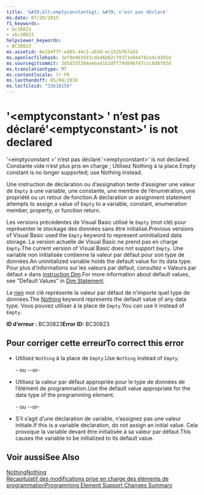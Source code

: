 ```yaml
---
title: '&#39;&lt;emptyconstant&gt; &#39; n’est pas déclaré'
ms.date: 07/20/2015
f1_keywords:
- bc30823
- vbc30823
helpviewer_keywords:
- BC30823
ms.assetid: 6e1b4f7f-e483-44c5-a550-ec152bfb7a55
ms.openlocfilehash: 3ef9e963593cde46b62c79373e044782a4c93d5d
ms.sourcegitcommit: 3d5d33f384eeba41b2dff79d096f47ccc8d8f03d
ms.translationtype: MT
ms.contentlocale: fr-FR
ms.lasthandoff: 05/04/2018
ms.locfileid: "33618158"
---
```

# <a name="39ltemptyconstantgt39-is-not-declared"></a><span data-ttu-id="3687a-102">&#39;&lt;emptyconstant&gt; &#39; n’est pas déclaré</span><span class="sxs-lookup"><span data-stu-id="3687a-102">&#39;&lt;emptyconstant&gt;&#39; is not declared</span></span>
<span data-ttu-id="3687a-103">'\<emptyconstant >' n’est pas déclaré.</span><span class="sxs-lookup"><span data-stu-id="3687a-103">'\<emptyconstant>' is not declared.</span></span> <span data-ttu-id="3687a-104">Constante vide n’est plus pris en charge ; Utilisez Nothing à la place.</span><span class="sxs-lookup"><span data-stu-id="3687a-104">Empty constant is no longer supported; use Nothing instead.</span></span>  
  
 <span data-ttu-id="3687a-105">Une instruction de déclaration ou d’assignation tente d’assigner une valeur de `Empty` à une variable, une constante, une membre de l’énumération, une propriété ou un retour de fonction.</span><span class="sxs-lookup"><span data-stu-id="3687a-105">A declaration or assignment statement attempts to assign a value of `Empty` to a variable, constant, enumeration member, property, or function return.</span></span>  
  
 <span data-ttu-id="3687a-106">Les versions précédentes de Visual Basic utilisé le `Empty` (mot clé) pour représenter le stockage des données sans être initialisé.</span><span class="sxs-lookup"><span data-stu-id="3687a-106">Previous versions of Visual Basic used the `Empty` keyword to represent uninitialized data storage.</span></span> <span data-ttu-id="3687a-107">La version actuelle de Visual Basic ne prend pas en charge `Empty`.</span><span class="sxs-lookup"><span data-stu-id="3687a-107">The current version of Visual Basic does not support `Empty`.</span></span> <span data-ttu-id="3687a-108">Une variable non initialisée contienne la valeur par défaut pour son type de données.</span><span class="sxs-lookup"><span data-stu-id="3687a-108">An uninitialized variable holds the default value for its data type.</span></span> <span data-ttu-id="3687a-109">Pour plus d’informations sur les valeurs par défaut, consultez « Valeurs par défaut » dans [instruction Dim](../../visual-basic/language-reference/statements/dim-statement.md).</span><span class="sxs-lookup"><span data-stu-id="3687a-109">For more information about default values, see "Default Values" in [Dim Statement](../../visual-basic/language-reference/statements/dim-statement.md).</span></span>  
  
 <span data-ttu-id="3687a-110">Le [rien](../../visual-basic/language-reference/nothing.md) mot clé représente la valeur par défaut de n’importe quel type de données.</span><span class="sxs-lookup"><span data-stu-id="3687a-110">The [Nothing](../../visual-basic/language-reference/nothing.md) keyword represents the default value of any data type.</span></span> <span data-ttu-id="3687a-111">Vous pouvez utiliser à la place de `Empty`.</span><span class="sxs-lookup"><span data-stu-id="3687a-111">You can use it instead of `Empty`.</span></span>  
  
 <span data-ttu-id="3687a-112">**ID d’erreur :** BC30823</span><span class="sxs-lookup"><span data-stu-id="3687a-112">**Error ID:** BC30823</span></span>  
  
## <a name="to-correct-this-error"></a><span data-ttu-id="3687a-113">Pour corriger cette erreur</span><span class="sxs-lookup"><span data-stu-id="3687a-113">To correct this error</span></span>  
  
-   <span data-ttu-id="3687a-114">Utilisez `Nothing` à la place de `Empty`.</span><span class="sxs-lookup"><span data-stu-id="3687a-114">Use `Nothing` instead of `Empty`.</span></span>  
  
     <span data-ttu-id="3687a-115">- ou -</span><span class="sxs-lookup"><span data-stu-id="3687a-115">-or-</span></span>  
  
-   <span data-ttu-id="3687a-116">Utilisez la valeur par défaut appropriée pour le type de données de l’élément de programmation.</span><span class="sxs-lookup"><span data-stu-id="3687a-116">Use the default value appropriate for the data type of the programming element.</span></span>  
  
     <span data-ttu-id="3687a-117">- ou -</span><span class="sxs-lookup"><span data-stu-id="3687a-117">-or-</span></span>  
  
-   <span data-ttu-id="3687a-118">S’il s’agit d’une déclaration de variable, n’assignez pas une valeur initiale.</span><span class="sxs-lookup"><span data-stu-id="3687a-118">If this is a variable declaration, do not assign an initial value.</span></span> <span data-ttu-id="3687a-119">Cela provoque la variable devant être initialisée à sa valeur par défaut.</span><span class="sxs-lookup"><span data-stu-id="3687a-119">This causes the variable to be initialized to its default value.</span></span>  
  
## <a name="see-also"></a><span data-ttu-id="3687a-120">Voir aussi</span><span class="sxs-lookup"><span data-stu-id="3687a-120">See Also</span></span>  
 [<span data-ttu-id="3687a-121">Nothing</span><span class="sxs-lookup"><span data-stu-id="3687a-121">Nothing</span></span>](../../visual-basic/language-reference/nothing.md)  
 [<span data-ttu-id="3687a-122">Récapitulatif des modifications prise en charge des éléments de programmation</span><span class="sxs-lookup"><span data-stu-id="3687a-122">Programming Element Support Changes Summary</span></span>](http://msdn.microsoft.com/library/0483590a-6309-449c-a2fa-effa26a03b95)
